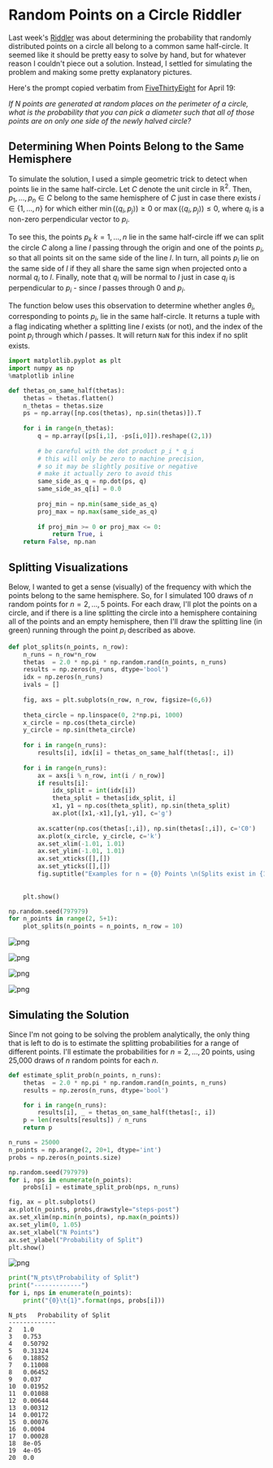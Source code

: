 
# Random Points on a Circle Riddler

Last week's [Riddler](https://fivethirtyeight.com/features/what-comes-after-840-the-answer-may-surprise-you/) was about determining the probability that randomly distributed points on a circle all belong to a common same half-circle. It seemed like it should be pretty easy to solve by hand, but for whatever reason I couldn't piece out a  solution. Instead, I settled for simulating the problem and making some pretty explanatory pictures.

Here's the prompt copied verbatim from [FiveThirtyEight](https://fivethirtyeight.com/) for April 19:

*If $N$ points are generated at random places on the perimeter of a circle, what is the probability that you can pick a diameter such that all of those points are on only one side of the newly halved circle?*

## Determining When Points Belong to the Same Hemisphere

To simulate the solution, I used a simple geometric trick to detect when points lie in the same half-circle. Let $C$ denote the unit circle in $\mathbb{R}^2$. Then, $p_1,\ldots, p_n \in C$ belong to the same hemisphere of $C$ just in case there exists $i \in \{1,\ldots,n\}$ for which either $\min\left(\langle q_i, p_j \rangle\right) \geq 0$ or $\max\left(\langle q_i, p_j \rangle\right) \leq 0$, where $q_i$ is a non-zero perpendicular vector to $p_i$. 

To see this, the points $p_k$ $k=1,\ldots,n$ lie in the same half-circle iff we can split the circle $C$ along a line $l$ passing through the origin and one of the points $p_i$, so that all points sit on the same side of the line $l$. In turn, all points $p_i$ lie on the same side of $l$ if they all share the same sign when projected onto a normal $q_i$ to $l$. Finally, note that $q_i$ will be normal to $l$ just in case $q_i$ is perpendicular to $p_i$ - since $l$ passes through $0$ and $p_i$.

The function below uses this observation to determine whether angles $\theta_i$, corresponding to points $p_i$, lie in the same half-circle.  It returns a tuple with a flag indicating whether a splitting line $l$ exists (or not), and the index of the point $p_i$ through which $l$ passes. It will return `NaN` for this index if no split exists. 


```python
import matplotlib.pyplot as plt
import numpy as np
%matplotlib inline
```


```python
def thetas_on_same_half(thetas):
    thetas = thetas.flatten()
    n_thetas = thetas.size
    ps = np.array([np.cos(thetas), np.sin(thetas)]).T
    
    for i in range(n_thetas):
        q = np.array([ps[i,1], -ps[i,0]]).reshape((2,1))
        
        # be careful with the dot product p_i * q_i
        # this will only be zero to machine precision, 
        # so it may be slightly positive or negative
        # make it actually zero to avoid this
        same_side_as_q = np.dot(ps, q)
        same_side_as_q[i] = 0.0
        
        proj_min = np.min(same_side_as_q)
        proj_max = np.max(same_side_as_q)
        
        if proj_min >= 0 or proj_max <= 0:
            return True, i
    return False, np.nan
```

## Splitting Visualizations 

Below, I wanted to get a sense (visually) of the frequency with which the points belong to the same hemisphere. So, for I simulated 100 draws of $n$ random points for $n=2,\ldots,5$ points. For each draw, I'll plot the points on a circle, and if there is a line splitting the circle into a hemisphere containing all of the points and an empty hemisphere, then I'll draw the splitting line (in green) running through the point $p_i$ described as above.


```python
def plot_splits(n_points, n_row):
    n_runs = n_row*n_row
    thetas  = 2.0 * np.pi * np.random.rand(n_points, n_runs)
    results = np.zeros(n_runs, dtype='bool') 
    idx = np.zeros(n_runs)
    ivals = []
    
    fig, axs = plt.subplots(n_row, n_row, figsize=(6,6))
    
    theta_circle = np.linspace(0, 2*np.pi, 1000)
    x_circle = np.cos(theta_circle)
    y_circle = np.sin(theta_circle)
    
    for i in range(n_runs):
        results[i], idx[i] = thetas_on_same_half(thetas[:, i])
        
    for i in range(n_runs):        
        ax = axs[i % n_row, int(i / n_row)]    
        if results[i]:                 
            idx_split = int(idx[i])
            theta_split = thetas[idx_split, i]
            x1, y1 = np.cos(theta_split), np.sin(theta_split)
            ax.plot([x1,-x1],[y1,-y1], c='g')
        
        ax.scatter(np.cos(thetas[:,i]), np.sin(thetas[:,i]), c='C0')
        ax.plot(x_circle, y_circle, c='k')
        ax.set_xlim(-1.01, 1.01)    
        ax.set_ylim(-1.01, 1.01)
        ax.set_xticks([],[])
        ax.set_yticks([],[])    
        fig.suptitle("Examples for n = {0} Points \n(Splits exist in {1}/{2} cases)".format(n_points, 
                                                                             len(results[results == True]),
                                                                             n_runs))
    plt.show()
```


```python
np.random.seed(797979)
for n_points in range(2, 5+1):
    plot_splits(n_points = n_points, n_row = 10)
```


![png](Riddler_20190422_files/Riddler_20190422_8_0.png)



![png](Riddler_20190422_files/Riddler_20190422_8_1.png)



![png](Riddler_20190422_files/Riddler_20190422_8_2.png)



![png](Riddler_20190422_files/Riddler_20190422_8_3.png)


## Simulating the Solution

Since I'm not going to be solving the problem analytically, the only thing that is left to do is to estimate the splitting probabilities for a range of different points. I'll estimate the probabilities for $n = 2,\ldots,20$ points, using 25,000 draws of $n$ random points for each $n$.


```python
def estimate_split_prob(n_points, n_runs):
    thetas  = 2.0 * np.pi * np.random.rand(n_points, n_runs)
    results = np.zeros(n_runs, dtype='bool') 

    for i in range(n_runs):
        results[i], _ = thetas_on_same_half(thetas[:, i])
    p = len(results[results]) / n_runs
    return p
```


```python
n_runs = 25000
n_points = np.arange(2, 20+1, dtype='int')
probs = np.zeros(n_points.size)

np.random.seed(797979)
for i, nps in enumerate(n_points):
    probs[i] = estimate_split_prob(nps, n_runs)
```


```python
fig, ax = plt.subplots()
ax.plot(n_points, probs,drawstyle="steps-post")
ax.set_xlim(np.min(n_points), np.max(n_points))
ax.set_ylim(0, 1.05)
ax.set_xlabel("N Points")
ax.set_ylabel("Probability of Split")
plt.show()
```


![png](Riddler_20190422_files/Riddler_20190422_12_0.png)



```python
print("N_pts\tProbability of Split")
print("-------------")
for i, nps in enumerate(n_points):
    print("{0}\t{1}".format(nps, probs[i]))
```

    N_pts	Probability of Split
    -------------
    2	1.0
    3	0.753
    4	0.50792
    5	0.31324
    6	0.18852
    7	0.11008
    8	0.06452
    9	0.037
    10	0.01952
    11	0.01088
    12	0.00644
    13	0.00312
    14	0.00172
    15	0.00076
    16	0.0004
    17	0.00028
    18	8e-05
    19	4e-05
    20	0.0

